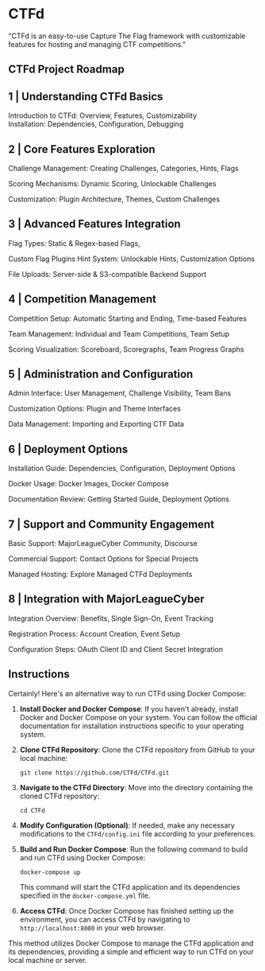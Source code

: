 
# CTFd

"CTFd is an easy-to-use Capture The Flag framework with customizable features for hosting and managing CTF competitions."


## CTFd Project Roadmap 


## 1 | Understanding CTFd Basics 
Introduction to CTFd: Overview, Features, Customizability  
Installation: Dependencies, Configuration, Debugging 






## 2 | Core Features Exploration 
Challenge Management: Creating Challenges, Categories, Hints, Flags  

Scoring Mechanisms: Dynamic Scoring, Unlockable Challenges 

Customization: Plugin Architecture, Themes, Custom Challenges 



## 3 | Advanced Features Integration 
Flag Types: Static & Regex-based Flags, 

Custom Flag Plugins Hint System: Unlockable Hints, Customization Options  

File Uploads: Server-side & S3-compatible Backend Support 



## 4 | Competition Management 
Competition Setup: Automatic Starting and Ending, Time-based Features 

Team Management: Individual and Team Competitions, Team Setup  

Scoring Visualization: Scoreboard, Scoregraphs, Team Progress Graphs 


## 5 | Administration and Configuration 
Admin Interface: User Management, Challenge Visibility, Team Bans 

Customization Options: Plugin and Theme Interfaces 

Data Management: Importing and Exporting CTF Data 


## 6 | Deployment Options 
Installation Guide: Dependencies, Configuration, Deployment Options 

Docker Usage: Docker Images, Docker Compose 

Documentation Review: Getting Started Guide, Deployment Options 


## 7 | Support and Community Engagement 
Basic Support: MajorLeagueCyber Community, Discourse  

Commercial Support: Contact Options for Special Projects  

Managed Hosting: Explore Managed CTFd Deployments 




## 8 | Integration with MajorLeagueCyber 
Integration Overview: Benefits, Single Sign-On, Event Tracking 

Registration Process: Account Creation, Event Setup 

Configuration Steps: OAuth Client ID and Client Secret Integration 




## Instructions
Certainly! Here's an alternative way to run CTFd using Docker Compose:

1. **Install Docker and Docker Compose**: If you haven't already, install Docker and Docker Compose on your system. You can follow the official documentation for installation instructions specific to your operating system.

2. **Clone CTFd Repository**: Clone the CTFd repository from GitHub to your local machine:

    ```
    git clone https://github.com/CTFd/CTFd.git
    ```

3. **Navigate to the CTFd Directory**: Move into the directory containing the cloned CTFd repository:

    ```
    cd CTFd
    ```

4. **Modify Configuration (Optional)**: If needed, make any necessary modifications to the `CTFd/config.ini` file according to your preferences.

5. **Build and Run Docker Compose**: Run the following command to build and run CTFd using Docker Compose:

    ```
    docker-compose up
    ```

    This command will start the CTFd application and its dependencies specified in the `docker-compose.yml` file.

6. **Access CTFd**: Once Docker Compose has finished setting up the environment, you can access CTFd by navigating to `http://localhost:8000` in your web browser.

This method utilizes Docker Compose to manage the CTFd application and its dependencies, providing a simple and efficient way to run CTFd on your local machine or server.

